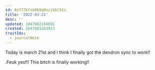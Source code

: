 ```yaml
---
id: 8z777kfzb869q0nzjkbl91s
title: '2022-03-21'
desc: ''
updated: 1647882104692
created: 1647881283913
traitIds:
  - journalNote
---
```

Today is march 21st and I think I finally got the dendron sync to work!!

.Feuk yes!!!  This bitch is finally working!!


